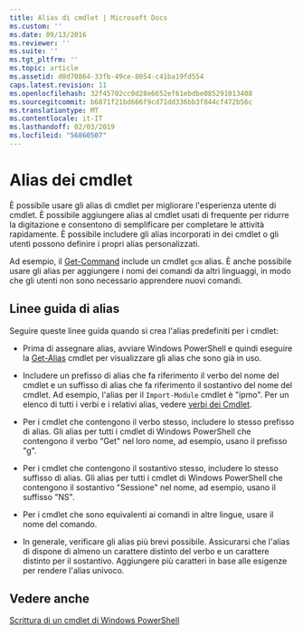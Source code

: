 ```yaml
---
title: Alias di cmdlet | Microsoft Docs
ms.custom: ''
ms.date: 09/13/2016
ms.reviewer: ''
ms.suite: ''
ms.tgt_pltfrm: ''
ms.topic: article
ms.assetid: d0d70864-33fb-49ce-8054-c41ba19fd554
caps.latest.revision: 11
ms.openlocfilehash: 32f45702cc0d28e6652ef61ebdbe085291013408
ms.sourcegitcommit: b6871f21bd666f9cd71dd336bb3f844cf472b56c
ms.translationtype: MT
ms.contentlocale: it-IT
ms.lasthandoff: 02/03/2019
ms.locfileid: "56860507"
---
```

# <a name="cmdlet-aliases"></a>Alias dei cmdlet

È possibile usare gli alias di cmdlet per migliorare l'esperienza utente di cmdlet. È possibile aggiungere alias al cmdlet usati di frequente per ridurre la digitazione e consentono di semplificare per completare le attività rapidamente. È possibile includere gli alias incorporati in dei cmdlet o gli utenti possono definire i propri alias personalizzati.

Ad esempio, il [Get-Command](/powershell/module/microsoft.powershell.core/get-command) include un cmdlet `gcm` alias. È anche possibile usare gli alias per aggiungere i nomi dei comandi da altri linguaggi, in modo che gli utenti non sono necessario apprendere nuovi comandi.

## <a name="alias-guidelines"></a>Linee guida di alias

Seguire queste linee guida quando si crea l'alias predefiniti per i cmdlet:

- Prima di assegnare alias, avviare Windows PowerShell e quindi eseguire la [Get-Alias](/powershell/module/Microsoft.PowerShell.Utility/Get-Alias) cmdlet per visualizzare gli alias che sono già in uso.

- Includere un prefisso di alias che fa riferimento il verbo del nome del cmdlet e un suffisso di alias che fa riferimento il sostantivo del nome del cmdlet. Ad esempio, l'alias per il `Import-Module` cmdlet è "ipmo". Per un elenco di tutti i verbi e i relativi alias, vedere [verbi dei Cmdlet](./approved-verbs-for-windows-powershell-commands.md).

- Per i cmdlet che contengono il verbo stesso, includere lo stesso prefisso di alias. Gli alias per tutti i cmdlet di Windows PowerShell che contengono il verbo "Get" nel loro nome, ad esempio, usano il prefisso "g".

- Per i cmdlet che contengono il sostantivo stesso, includere lo stesso suffisso di alias. Gli alias per tutti i cmdlet di Windows PowerShell che contengono il sostantivo "Sessione" nel nome, ad esempio, usano il suffisso "NS".

- Per i cmdlet che sono equivalenti ai comandi in altre lingue, usare il nome del comando.

- In generale, verificare gli alias più brevi possibile. Assicurarsi che l'alias di dispone di almeno un carattere distinto del verbo e un carattere distinto per il sostantivo. Aggiungere più caratteri in base alle esigenze per rendere l'alias univoco.

## <a name="see-also"></a>Vedere anche

[Scrittura di un cmdlet di Windows PowerShell](./writing-a-windows-powershell-cmdlet.md)
